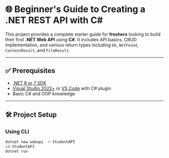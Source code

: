 # 🌐 Beginner's Guide to Creating a .NET REST API with C#

This project provides a complete starter guide for **freshers** looking to build their first **.NET Web API** using **C#**. It includes API basics, CRUD implementation, and various return types including `Ok`, `NotFound`, `ContentResult`, and `FileResult`.

---

## ✅ Prerequisites

- [.NET 6 or 7 SDK](https://dotnet.microsoft.com/en-us/download)
- [Visual Studio 2022+](https://visualstudio.microsoft.com/) or [VS Code](https://code.visualstudio.com/) with C# plugin
- Basic C# and OOP knowledge

---

## 🛠️ Project Setup

### Using CLI

```bash
dotnet new webapi -n StudentAPI
cd StudentAPI
dotnet run
```



